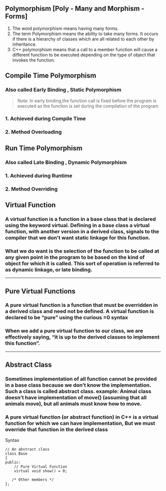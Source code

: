 ## Polymorphism [Poly - Many and Morphism - Forms]

1. The word polymorphism means having many forms.
2. The term Polymorphism means the ability to take many forms. It occurs if there is a hierarchy of classes which are all related to each other by inheritance.
3. C++ polymorphism means that a call to a member function will cause a different function to be executed depending on the type of object that invokes the function.

## Compile Time Polymorphism

### Also called **Early Binding** , **Static Polymorphism**

> Note: In early binding,the function call is fixed before the program is executed as the function is set during the compilation of the program

 ### 1. Achieved during Compile Time
 ### 2. Method Overloading

## Run Time Polymorphism

### Also called **Late Binding** , **Dynamic Polymorphism** 

 ### 1. Achieved during Runtime
 ### 2. Method Overriding

## Virtual Function
### A virtual function is a function in a base class that is declared using the keyword virtual. Defining in a base class a virtual function, with another version in a derived class, signals to the compiler that we don't want static linkage for this function.

### What we do want is the selection of the function to be called at any given point in the program to be based on the kind of object for which it is called. This sort of operation is referred to as dynamic linkage, or late binding.

---

## Pure Virtual Functions
### A pure virtual function is a function that must be overridden in a derived class and need not be defined. A virtual function is declared to be “pure” using the curious =0 syntax

### When we add a pure virtual function to our class, we are effectively saying, “it is up to the derived classes to implement this function”.

---

## Abstract Class

### Sometimes implementation of all function cannot be provided in a base class because we don’t know the implementation. Such a class is called abstract class. example: Animal class doesn’t have implementation of move() (assuming that all animals move), but all animals must know how to move.
 
### A pure virtual function (or abstract function) in C++ is a virtual function for which we can have implementation, But we must override that function in the derived class

Syntax 

```
// An abstract class
class Base
{  
public:
    // Pure Virtual Function
    virtual void show() = 0;
   
   /* Other members */
};
```
